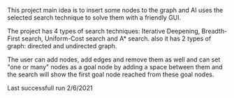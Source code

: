 This project main idea is to insert some nodes to the graph and AI uses the selected search technique to solve them with a friendly GUI. 


The project has 4 types of search techniques: Iterative Deepening, Breadth-First search, Uniform-Cost search and A* search. also it has 2 types of graph: directed and undirected graph.


The user can add nodes, add edges and remove them as well and can set "one or many" nodes as a goal node by adding a space between them and the search will show the first goal node reached from these goal nodes.


Last successfull run 2/6/2021 
